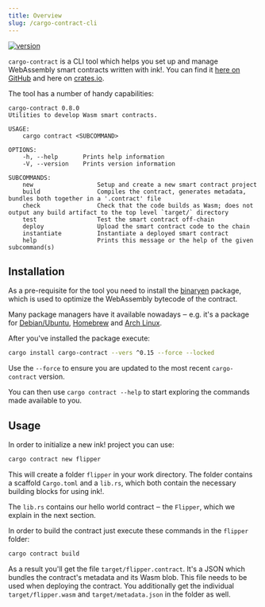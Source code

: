 ```yaml
---
title: Overview
slug: /cargo-contract-cli
---
```


[![version][m1]][m2]

[m1]: https://img.shields.io/crates/v/cargo-contract.svg
[m2]: https://crates.io/crates/cargo-contract

`cargo-contract` is a CLI tool which helps you set up and manage
WebAssembly smart contracts written with ink!.
You can find it [here on GitHub](https://github.com/paritytech/cargo-contract)
and here on [crates.io](https://crates.io/crates/cargo-contract).

The tool has a number of handy capabilities:

```
cargo-contract 0.8.0
Utilities to develop Wasm smart contracts.

USAGE:
    cargo contract <SUBCOMMAND>

OPTIONS:
    -h, --help       Prints help information
    -V, --version    Prints version information

SUBCOMMANDS:
    new                  Setup and create a new smart contract project
    build                Compiles the contract, generates metadata, bundles both together in a '.contract' file
    check                Check that the code builds as Wasm; does not output any build artifact to the top level `target/` directory
    test                 Test the smart contract off-chain
    deploy               Upload the smart contract code to the chain
    instantiate          Instantiate a deployed smart contract
    help                 Prints this message or the help of the given subcommand(s)
```

## Installation

As a pre-requisite for the tool you need to install the [binaryen](https://github.com/WebAssembly/binaryen) package, which is used to optimize the WebAssembly bytecode of the contract.

Many package managers have it available nowadays ‒ e.g. it's a package for [Debian/Ubuntu](https://tracker.debian.org/pkg/binaryen),
[Homebrew](https://formulae.brew.sh/formula/binaryen) and [Arch Linux](https://archlinux.org/packages/community/x86_64/binaryen/).

After you've installed the package execute:

```bash
cargo install cargo-contract --vers ^0.15 --force --locked
```

Use the `--force` to ensure you are updated to the most recent `cargo-contract` version.

You can then use `cargo contract --help` to start exploring the commands made available to you.

## Usage

In order to initialize a new ink! project you can use:

```bash
cargo contract new flipper
```

This will create a folder `flipper` in your work directory.
The folder contains a scaffold `Cargo.toml` and a `lib.rs`, which both contain the necessary building blocks for using ink!.

The `lib.rs` contains our hello world contract ‒ the `Flipper`, which we explain in the next section.

In order to build the contract just execute these commands in the `flipper` folder:
```bash
cargo contract build
```

As a result you'll get the file `target/flipper.contract`. It's a JSON which bundles the contract's
metadata and its Wasm blob. This file needs to be used when deploying the contract.
You additionally get the individual `target/flipper.wasm` and `target/metadata.json` in the folder as well.

